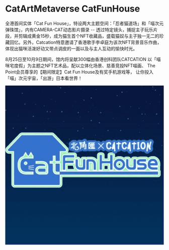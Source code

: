 # CatArtMetaverse CatFunHouse

全港首间实体「Cat Fun House」，特设两大主题空间：「忍者猫道场」和「喵次元弹珠馆」，内有CAMERA-CAT动态影片摄录 -- 透过特定镜头，捕捉主子玩乐片段，并剪辑成黄金15秒，成为猫生首个NFT收藏品，盛载猫奴与主子独一无二的珍藏回忆。另外，Catcation特意邀请了香港歌手李卓庭为该次NFT背景音乐作曲，体现出猫咪活泼好动又带点调皮的一面以及与主人互动的愉快时光。

8月25日至10月9日期间，馆内将呈献300幅由香港创科团队CATCATION
以「喵咪宅度假」为主题之NFT艺术品，配以立体化场景、慈善竞投NFT喵画、
The Point会员尊享的【期间限定】Cat Fun House及有奖手机游戏等，
让你投入「喵」次元宇宙，「出游」日本看世界！

![nft](微信截图_20220901212014.png)
